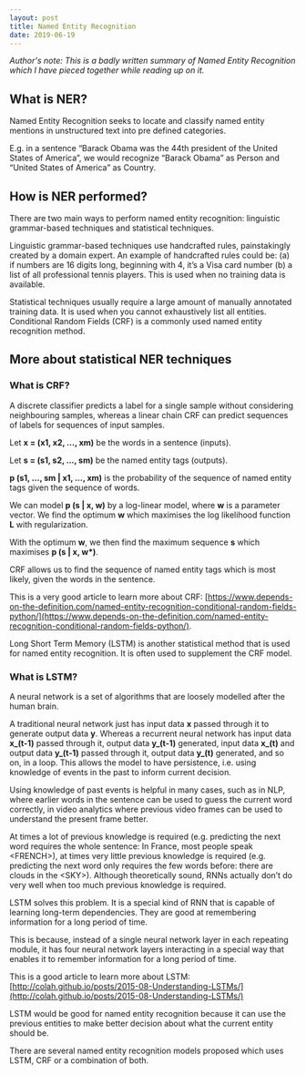 ```yaml
---
layout: post
title: Named Entity Recognition
date: 2019-06-19
---
```


*Author's note: This is a badly written summary of Named Entity Recognition which I have pieced together while reading up on it.*

## What is NER?

Named Entity Recognition seeks to locate and classify named entity mentions in unstructured text into pre defined categories.

E.g. in a sentence “Barack Obama was the 44th president of the United States of America”, we would recognize “Barack Obama” as Person and “United States of America” as Country.

## How is NER performed?

There are two main ways to perform named entity recognition: linguistic grammar-based techniques and statistical techniques.
    
Linguistic grammar-based techniques use handcrafted rules, painstakingly created by a domain expert. An example of handcrafted rules could be: (a) if numbers are 16 digits long, beginning with 4, it’s a Visa card number (b) a list of all professional tennis players. This is used when no training data is available.

Statistical techniques usually require a large amount of manually annotated training data. It is used when you cannot exhaustively list all entities. Conditional Random Fields (CRF) is a commonly used named entity recognition method.

## More about statistical NER techniques

### What is CRF?

A discrete classifier predicts a label for a single sample without considering neighbouring samples, whereas a linear chain CRF can predict sequences of labels for sequences of input samples. 

Let **x = (x1, x2, …, xm)** be the words in a sentence (inputs).

Let **s = (s1, s2, …, sm)** be the named entity tags (outputs).

**p \(s1, …, sm \| x1, …, xm\)** is the probability of the sequence of named entity tags given the sequence of words. 

We can model **p \(s \| x, w\)** by a log-linear model, where **w** is a parameter vector. We find the optimum **w** which maximises the log likelihood function **L** with regularization.

With the optimum **w**, we then find the maximum sequence **s** which maximises **p \(s \| x, w\*\)**.

CRF allows us to find the sequence of named entity tags which is most likely, given the words in the sentence.

This is a very good article to learn more about CRF: [https://www.depends-on-the-definition.com/named-entity-recognition-conditional-random-fields-python/](https://www.depends-on-the-definition.com/named-entity-recognition-conditional-random-fields-python/).

Long Short Term Memory (LSTM) is another statistical method that is used for named entity recognition. It is often used to supplement the CRF model.

### What is LSTM?

A neural network is a set of algorithms that are loosely modelled after the human brain.

A traditional neural network just has input data **x** passed through it to generate output data **y**. Whereas a recurrent neural network has input data **x_(t-1)** passed through it, output data **y_(t-1)** generated, input data **x_(t)** and output data **y_(t-1)** passed through it, output data **y_(t)** generated, and so on, in a loop. This allows the model to have persistence, i.e. using knowledge of events in the past to inform current decision.

Using knowledge of past events is helpful in many cases, such as in NLP, where earlier words in the sentence can be used to guess the current word correctly, in video analytics where previous video frames can be used to understand the present frame better.

At times a lot of previous knowledge is required (e.g. predicting the next word requires the whole sentence: In France, most people speak \<FRENCH\>), at times very little previous knowledge is required (e.g. predicting the next word only requires the few words before: there are clouds in the \<SKY\>). Although theoretically sound, RNNs actually don’t do very well when too much previous knowledge is required.

LSTM solves this problem. It is a special kind of RNN that is capable of learning long-term dependencies. They are good at remembering information for a long period of time.

This is because, instead of a single neural network layer in each repeating module, it has four neural network layers interacting in a special way that enables it to remember information for a long period of time.

This is a good article to learn more about LSTM: [http://colah.github.io/posts/2015-08-Understanding-LSTMs/](http://colah.github.io/posts/2015-08-Understanding-LSTMs/)

LSTM would be good for named entity recognition because it can use the previous entities to make better decision about what the current entity should be.

There are several named entity recognition models proposed which uses LSTM, CRF or a combination of both.

